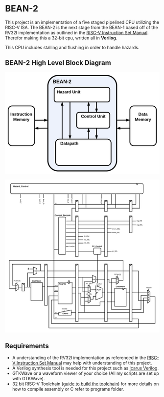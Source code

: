 # BEAN-2

This project is an implementation of a five staged pipelined CPU utilizing the RISC-V ISA. The BEAN-2 is the next stage from the BEAN-1 based off of the RV32I implementation as outlined in the [RISC-V Instruction Set Manual](https://riscv.org/wp-content/uploads/2017/05/riscv-spec-v2.2.pdf). Therefor making this a 32-bit cpu, written all in **Verilog**. 

[//]: # (This project was mostly made as a hobby and educational purposes, and I talk more about that and the design process here on my website.)

This CPU includes stalling and flushing in order to handle hazards.

## BEAN-2 High Level Block Diagram

![BEAN-2](assets/BEAN-2_High_Level_Diagram.png)

![BEAN-2](assets/BEAN-2.png)


## Requirements

- A understanding of the RV32I implementation as referenced in the [RISC-V Instruction Set Manual](https://riscv.org/wp-content/uploads/2017/05/riscv-spec-v2.2.pdf) may help with understanding of this project.
- A Verilog synthesis tool is needed for this project such as [Icarus Verilog](https://steveicarus.github.io/iverilog/).
- GTKWave or a waveform viewer of your choice (All my scripts are set up with GTKWave).
- 32 bit RISC-V Toolchain ([guide to build the toolchain](https://github.com/riscv/riscv-gnu-toolchain)) for more details on how to compile assembly or C refer to programs folder.


